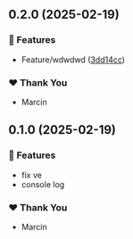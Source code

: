 ## 0.2.0 (2025-02-19)

### 🚀 Features

- Feature/wdwdwd ([3dd14cc](https://github.com/marucjmar/test-release/commit/3dd14cc))

### ❤️ Thank You

- Marcin

## 0.1.0 (2025-02-19)

### 🚀 Features

- fix ve
- console log

### ❤️ Thank You

- Marcin